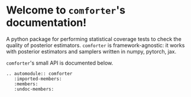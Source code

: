 # Welcome to `comforter`'s documentation!

A python package for performing statistical coverage tests to check the quality
of posterior estimators. `comforter` is framework-agnostic: it works with posterior
estimators and samplers written in numpy, pytorch, jax.

`comforter`'s small API is documented below.

```{eval-rst}
.. automodule:: comforter
   :imported-members:
   :members:
   :undoc-members:
```

